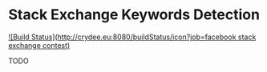 Stack Exchange Keywords Detection
=================================

[![Build Status](http://crydee.eu:8080/buildStatus/icon?job=facebook stack exchange contest)](http://crydee.eu:8080/job/facebook%20stack%20exchange%20contest/)

TODO